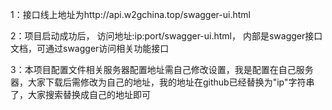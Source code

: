 1：接口线上地址为http://api.w2gchina.top/swagger-ui.html


   

2：项目启动成功后，
访问地址:ip:port/swagger-ui.html，
内部是swagger接口文档，可通过swagger访问相关功能接口       



3：本项目配置文件相关服务器配置地址需自己修改设置，我是配置在自己服务器，大家下载后需修改为自己的地址，我的地址在github已经替换为"ip"字符串了，大家搜索替换成自己的地址即可
